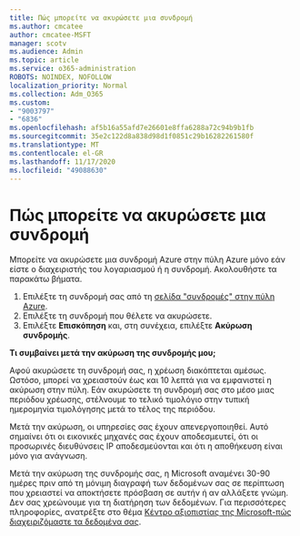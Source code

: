```yaml
---
title: Πώς μπορείτε να ακυρώσετε μια συνδρομή
ms.author: cmcatee
author: cmcatee-MSFT
manager: scotv
ms.audience: Admin
ms.topic: article
ms.service: o365-administration
ROBOTS: NOINDEX, NOFOLLOW
localization_priority: Normal
ms.collection: Adm_O365
ms.custom:
- "9003797"
- "6836"
ms.openlocfilehash: af5b16a55afd7e26601e8ffa6288a72c94b9b1fb
ms.sourcegitcommit: 35e2c122d8a838d98d1f0851c29b16282261580f
ms.translationtype: MT
ms.contentlocale: el-GR
ms.lasthandoff: 11/17/2020
ms.locfileid: "49088630"
---
```

# <a name="how-to-cancel-a-subscription"></a>Πώς μπορείτε να ακυρώσετε μια συνδρομή

Μπορείτε να ακυρώσετε μια συνδρομή Azure στην πύλη Azure μόνο εάν είστε ο διαχειριστής του λογαριασμού ή η συνδρομή. Ακολουθήστε τα παρακάτω βήματα.

1. Επιλέξτε τη συνδρομή σας από τη [σελίδα "συνδρομές" στην πύλη Azure](https://ms.portal.azure.com/#blade/Microsoft_Azure_Billing/SubscriptionsBlade).
2. Επιλέξτε τη συνδρομή που θέλετε να ακυρώσετε.
3. Επιλέξτε **Επισκόπηση** και, στη συνέχεια, επιλέξτε **Ακύρωση συνδρομής**.

**Τι συμβαίνει μετά την ακύρωση της συνδρομής μου;**

Αφού ακυρώσετε τη συνδρομή σας, η χρέωση διακόπτεται αμέσως. Ωστόσο, μπορεί να χρειαστούν έως και 10 λεπτά για να εμφανιστεί η ακύρωση στην πύλη. Εάν ακυρώσετε τη συνδρομή σας στο μέσο μιας περιόδου χρέωσης, στέλνουμε το τελικό τιμολόγιο στην τυπική ημερομηνία τιμολόγησης μετά το τέλος της περιόδου.

Μετά την ακύρωση, οι υπηρεσίες σας έχουν απενεργοποιηθεί. Αυτό σημαίνει ότι οι εικονικές μηχανές σας έχουν αποδεσμευτεί, ότι οι προσωρινές διευθύνσεις IP αποδεσμεύονται και ότι η αποθήκευση είναι μόνο για ανάγνωση.

Μετά την ακύρωση της συνδρομής σας, η Microsoft αναμένει 30-90 ημέρες πριν από τη μόνιμη διαγραφή των δεδομένων σας σε περίπτωση που χρειαστεί να αποκτήσετε πρόσβαση σε αυτήν ή αν αλλάξετε γνώμη. Δεν σας χρεώνουμε για τη διατήρηση των δεδομένων. Για περισσότερες πληροφορίες, ανατρέξτε στο θέμα [Κέντρο αξιοπιστίας της Microsoft-πώς διαχειριζόμαστε τα δεδομένα σας](https://www.microsoft.com/trust-center/privacy/data-management#leave).

